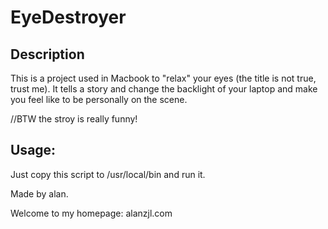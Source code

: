 # EyeDestroyer
## Description

This is a project used in Macbook to "relax" your eyes (the title is not true, trust me). It tells a story and change the backlight of your laptop and make you feel like to be personally on the scene.

//BTW the stroy is really funny!
## Usage:

Just copy this script to /usr/local/bin and run it. 

Made by alan.

Welcome to my homepage: alanzjl.com
